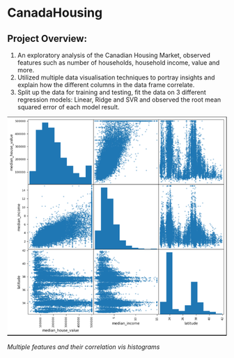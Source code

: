 # CanadaHousing
## Project Overview:
1) An exploratory analysis of the Canadian Housing Market, observed features such as number of households, household income, value and more.
2) Utilized multiple data visualisation techniques to portray insights and explain how the different columns in the data frame correlate.
3) Split up the data for training and testing, fit the data on 3 different regression models: Linear, Ridge and SVR and observed the root mean squared error of each model result.

![](https://github.com/akhalifaa/CanadaHousing/blob/main/Histo.png)

*Multiple features and their correlation vis histograms*
